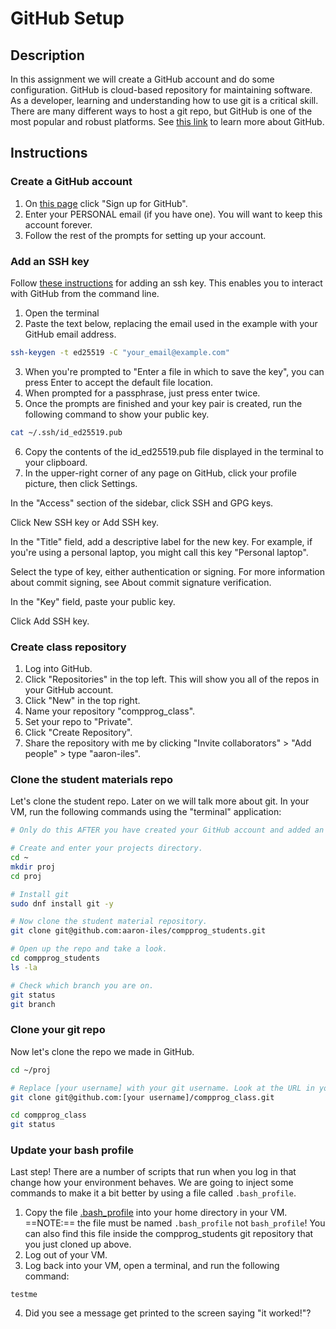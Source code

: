 # GitHub Setup

## Description
In this assignment we will create a GitHub account and do some configuration. GitHub is cloud-based repository for maintaining software. As a developer, learning and understanding how to use git is a critical skill. There are many different ways to host a git repo, but GitHub is one of the most popular and robust platforms. 
See [this link](https://github.com/about) to learn more about GitHub.

## Instructions
### Create a GitHub account
1. On [this page](https://github.com/) click "Sign up for GitHub".
2. Enter your PERSONAL email (if you have one). You will want to keep this account forever.
3. Follow the rest of the prompts for setting up your account. 

### Add an SSH key
Follow [these instructions](https://docs.github.com/en/authentication/connecting-to-github-with-ssh/adding-a-new-ssh-key-to-your-github-account?tool=webui) for adding an ssh key. This enables you to interact with GitHub from the command line.
1. Open the terminal
2. Paste the text below, replacing the email used in the example with your GitHub email address.
```bash
ssh-keygen -t ed25519 -C "your_email@example.com"
```
3. When you're prompted to "Enter a file in which to save the key", you can press Enter to accept the default file location.
4. When prompted for a passphrase, just press enter twice.
5. Once the prompts are finished and your key pair is created, run the following command to show your public key.
```bash
cat ~/.ssh/id_ed25519.pub
```
6. Copy the contents of the id_ed25519.pub file displayed in the terminal to your clipboard.
7. In the upper-right corner of any page on GitHub, click your profile picture, then click  Settings.

In the "Access" section of the sidebar, click  SSH and GPG keys.

Click New SSH key or Add SSH key.

In the "Title" field, add a descriptive label for the new key. For example, if you're using a personal laptop, you might call this key "Personal laptop".

Select the type of key, either authentication or signing. For more information about commit signing, see About commit signature verification.

In the "Key" field, paste your public key.

Click Add SSH key.

### Create class repository
1. Log into GitHub.
2. Click "Repositories" in the top left. This will show you all of the repos in your GitHub account.
3. Click "New" in the top right.
4. Name your repository "compprog_class".
5. Set your repo to "Private".
6. Click "Create Repository".
7. Share the repository with me by clicking "Invite collaborators" > "Add people" > type "aaron-iles".

### Clone the student materials repo
Let's clone the student repo. Later on we will talk more about git. In your VM, run the following commands using the "terminal" application:
```bash
# Only do this AFTER you have created your GitHub account and added an ssh key.

# Create and enter your projects directory.
cd ~
mkdir proj
cd proj

# Install git
sudo dnf install git -y

# Now clone the student material repository.
git clone git@github.com:aaron-iles/compprog_students.git

# Open up the repo and take a look.
cd compprog_students
ls -la

# Check which branch you are on.
git status
git branch
```

### Clone your git repo
Now let's clone the repo we made in GitHub.
```bash
cd ~/proj

# Replace [your username] with your git username. Look at the URL in your address bar to determine what this is.
git clone git@github.com:[your username]/compprog_class.git

cd compprog_class
git status
```

### Update your bash profile
Last step! There are a number of scripts that run when you log in that change how your environment behaves. We are going to inject some commands to make it a bit better by using a file called `.bash_profile`. 
1. Copy the file [.bash_profile](../resources/.bash_profile) into your home directory in your VM. ==NOTE:== the file must be named `.bash_profile` not `bash_profile`! You can also find this file inside the compprog_students git repository that you just cloned up above.
2. Log out of your VM.
3. Log back into your VM, open a terminal, and run the following command:
```
testme
```
4. Did you see a message get printed to the screen saying "it worked!"?
